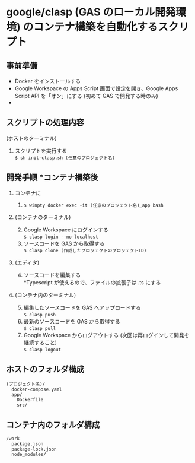 # google/clasp (GAS のローカル開発環境) のコンテナ構築を自動化するスクリプト

## 事前準備

- Docker をインストールする
- Google Workspace の Apps Script 画面で設定を開き、Google Apps Script API を「オン」にする (初めて GAS で開発する時のみ)
- 

## スクリプトの処理内容

(ホストのターミナル)

1. スクリプトを実行する  
   `$ sh init-clasp.sh (任意のプロジェクト名)`

## 開発手順 *コンテナ構築後

1. コンテナに

    1. `$ winpty docker exec -it (任意のプロジェクト名)_app bash`

2. (コンテナのターミナル)

    2. Google Workspace にログインする  
      `$ clasp login --no-localhost`
    3. ソースコードを GAS から取得する  
      `$ clasp clone (作成したプロジェクトのプロジェクトID)`

3. (エディタ)

    4. ソースコードを編集する  
       *Typescript が使えるので、ファイルの拡張子は .ts にする

4. (コンテナ内のターミナル)

    5. 編集したソースコードを GAS へアップロードする  
      `$ clasp push`
    6. 最新のソースコードを GAS から取得する  
      `$ clasp pull`
    7. Google Workspace からログアウトする (次回は再ログインして開発を継続すること)  
      `$ clasp logout`

## ホストのフォルダ構成

```
(プロジェクト名)/
  docker-compose.yaml
  app/
    Dockerfile
    src/
```

## コンテナ内のフォルダ構成

```
/work
  package.json
  package-lock.json
  node_modules/
```
